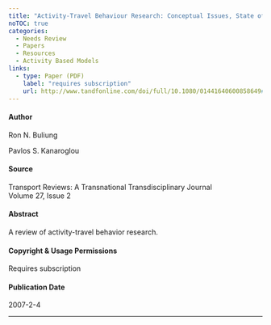 ```yaml
---
title: "Activity-Travel Behaviour Research: Conceptual Issues, State of the Art, and Emerging Perspectives on Behavioural Analysis and Simulation Modelling"
noTOC: true
categories:
  - Needs Review
  - Papers
  - Resources
  - Activity Based Models
links:
  - type: Paper (PDF)
    label: "requires subscription"
    url: http://www.tandfonline.com/doi/full/10.1080/01441640600858649#.Ui39c8asiSo
---
```



#### Author

Ron N. Buliung

Pavlos S. Kanaroglou

#### Source

Transport Reviews: A Transnational Transdisciplinary Journal\
Volume 27, Issue 2

#### Abstract

A review of activity-travel behavior research.

#### Copyright & Usage Permissions

Requires subscription

#### Publication Date

2007-2-4

------------------------------------------------------------------------




